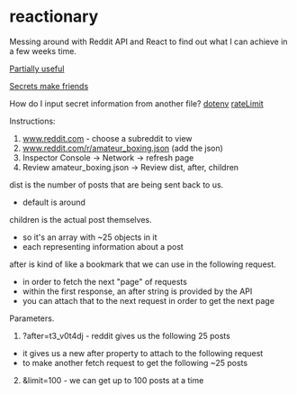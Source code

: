 # reactionary

Messing around with Reddit API and React to find out what I can achieve in a few weeks time.

[Partially useful](https://rymur.github.io/setup)

[Secrets make friends](https://github.com/reddit-archive/reddit/wiki/OAuth2)

How do I input secret information from another file?
[dotenv](https://youtu.be/uk9pviyvrtg?t=110)
[rateLimit](https://youtu.be/uk9pviyvrtg?t=1436)

Instructions:

1. www.reddit.com - choose a subreddit to view
2. www.reddit.com/r/amateur_boxing.json (add the json)
3. Inspector Console -> Network -> refresh page
4. Review amateur_boxing.json -> Review dist, after, children

dist is the number of posts that are being sent back to us.

- default is around

children is the actual post themselves.

- so it's an array with ~25 objects in it
- each representing information about a post

after is kind of like a bookmark that we can use in the following request.

- in order to fetch the next "page" of requests
- within the first response, an after string is provided by the API
- you can attach that to the next request in order to get the next page

Parameters.

1. ?after=t3_v0t4dj - reddit gives us the following 25 posts

- it gives us a new after property to attach to the following request
- to make another fetch request to get the following ~25 posts

2. &limit=100 - we can get up to 100 posts at a time
